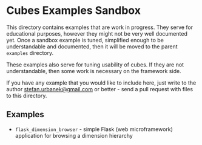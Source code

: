 Cubes Examples Sandbox
======================

This directory contains examples that are work in progress. They serve for
educational purposes, however they might not be very well documented yet. Once
a sandbox example is tuned, simplified enough to be understandable and
documented, then it will be moved to the parent `examples` directory.

These examples also serve for tuning usability of cubes. If they are not
understandable, then some work is necessary on the framework side.

If you have any example that you would like to include here, just write to the
author <stefan.urbanek@gmail.com> or better - send a pull request with files
to this directory.

Examples
--------

* `flask_dimension_browser` - simple Flask (web microframework) application
  for browsing a dimension hierarchy
